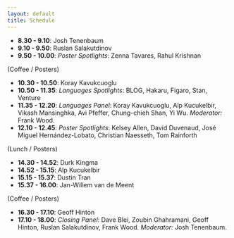 ```yaml
---
layout: default
title: Schedule
---
```


- **8.30 - 9.10**: Josh Tenenbaum
- **9.10 - 9.50**: Ruslan Salakutdinov 
- **9.50 - 10.00**: *Poster Spotlights*: Zenna Tavares, Rahul Krishnan

(Coffee / Posters)

- **10.30 - 10.50**:  Koray Kavukcuoglu
- **10.50 - 11.35**: *Languages Spotlights*: BLOG, Hakaru, Figaro, Stan, Venture
- **11.35 - 12.20**: *Languages Panel*: Koray Kavukcuoglu, Alp Kucukelbir, Vikash Mansinghka, Avi Pfeffer, Chung-chieh Shan, Yi Wu. *Moderator:* Frank Wood.
- **12.10 - 12.45**: *Poster Spotlights*: Kelsey Allen, David Duvenaud, José Miguel Hernández-Lobato, Christian Naesseth, Tom Rainforth

(Lunch / Posters)

- **14.30 - 14.52**: Durk Kingma
- **14.52 - 15.15**: Alp Kucukelbir
- **15.15 - 15.37**: Dustin Tran
- **15.37 - 16.00**: Jan-Willem van de Meent

(Coffee / Posters)

- **16.30 - 17.10**: Geoff Hinton
- **17.10 - 18.00**: *Closing Panel*: Dave Blei, Zoubin Ghahramani, Geoff Hinton, Ruslan Salakutdinov, Frank Wood. *Moderator:* Josh Tenenbaum.


